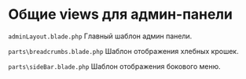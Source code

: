 # Общие views для админ-панели

```adminLayout.blade.php``` Главный шаблон админ панели.

```parts\breadcrumbs.blade.php``` Шаблон отображения хлебных крошек.

```parts\sideBar.blade.php``` Шаблон отображения бокового меню.